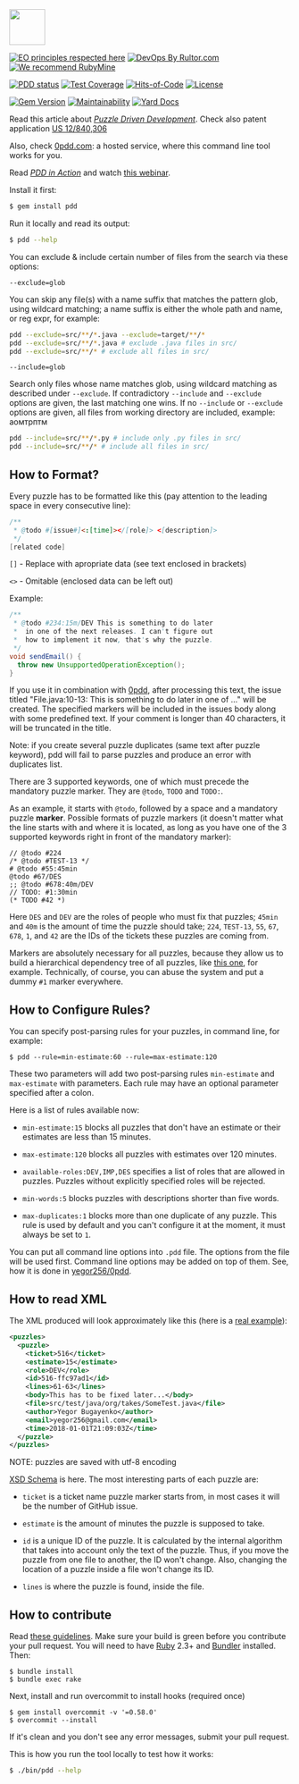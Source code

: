 <img src="https://avatars2.githubusercontent.com/u/24456188" width="64px" height="64px"/>

[![EO principles respected here](https://www.elegantobjects.org/badge.svg)](https://www.elegantobjects.org)
[![DevOps By Rultor.com](http://www.rultor.com/b/cqfn/pdd)](http://www.rultor.com/p/cqfn/pdd)
[![We recommend RubyMine](https://www.elegantobjects.org/rubymine.svg)](https://www.jetbrains.com/ruby/)

[![PDD status](http://www.0pdd.com/svg?name=cqfn/pdd)](http://www.0pdd.com/p?name=cqfn/pdd)
[![Test Coverage](https://img.shields.io/codecov/c/github/cqfn/pdd.svg)](https://codecov.io/github/cqfn/pdd?branch=master)
[![Hits-of-Code](https://hitsofcode.com/github/cqfn/pdd)](https://hitsofcode.com/view/github/cqfn/pdd)
[![License](https://img.shields.io/badge/license-MIT-green.svg)](https://github.com/cqfn/pdd/blob/master/LICENSE.txt)

[![Gem Version](https://badge.fury.io/rb/pdd.svg)](http://badge.fury.io/rb/pdd)
[![Maintainability](https://api.codeclimate.com/v1/badges/c8e46256fdd8ddc817e5/maintainability)](https://codeclimate.com/github/cqfn/pdd/maintainability)
[![Yard Docs](http://img.shields.io/badge/yard-docs-blue.svg)](http://rubydoc.info/github/cqfn/pdd/master/frames)

Read this article about
[_Puzzle Driven Development_](http://www.yegor256.com/2009/03/04/pdd.html).
Check also patent application [US 12/840,306](http://www.google.com/patents/US20120023476)

Also, check [0pdd.com](http://www.0pdd.com): a hosted service,
where this command line tool works for you.

Read
[_PDD in Action_](http://www.yegor256.com/2017/04/05/pdd-in-action.html)
and watch [this webinar](https://www.youtube.com/watch?v=nsYGC2aUwfQ).

Install it first:

```bash
$ gem install pdd
```

Run it locally and read its output:

```bash
$ pdd --help
```

You can exclude & include certain number of files from the search via these options:

`` --exclude=glob ``

You can skip any file(s) with a name suffix that matches the pattern glob, using wildcard matching; 
a name suffix is either the whole path and name, or reg expr, for example:

```bash
pdd --exclude=src/**/*.java --exclude=target/**/*
pdd --exclude=src/**/*.java # exclude .java files in src/
pdd --exclude=src/**/* # exclude all files in src/
```

`` --include=glob ``

Search only files whose name matches glob, using wildcard matching as described under ``--exclude``. 
If contradictory ``--include`` and ``--exclude`` options are given, the last matching one wins. 
If no ``--include`` or ``--exclude`` options are given, all files from working directory are included, example:
аомтрптм
```bash
pdd --include=src/**/*.py # include only .py files in src/
pdd --include=src/**/* # include all files in src/
```

## How to Format?

Every puzzle has to be formatted like this (pay attention
to the leading space in every consecutive line):

```java
/**
 * @todo #[issue#]<:[time]></[role]> <[description]>
 */
[related code]
```

`[]` - Replace with apropriate data (see text enclosed in brackets)

`<>` - Omitable (enclosed data can be left out)

Example:

```java
/**
 * @todo #234:15m/DEV This is something to do later
 *  in one of the next releases. I can't figure out
 *  how to implement it now, that's why the puzzle.
 */
void sendEmail() {
  throw new UnsupportedOperationException();
}
```

If you use it in combination with [0pdd](http://www.0pdd.com),
after processing this text, the issue titled
"File.java:10-13: This is something to do later in one of ..." will be created.
The specified markers will be included in the issues body
along with some predefined text. If your comment is longer
than 40 characters, it will be truncated in the title.

Note: if you create several puzzle duplicates (same text after puzzle keyword),
pdd will fail to parse puzzles and produce an error with duplicates list.

There are 3 supported keywords, one of which must precede the mandatory
puzzle marker. They are `@todo`, `TODO` and `TODO:`.

As an example, it starts with `@todo`, followed by a space and a mandatory
puzzle **marker**. Possible formats of puzzle markers (it doesn't matter what the
line starts with and where it is located,
as long as you have one of the 3 supported keywords right in front
of the mandatory marker):

```
// @todo #224
/* @todo #TEST-13 */
# @todo #55:45min
@todo #67/DES
;; @todo #678:40m/DEV
// TODO: #1:30min
(* TODO #42 *)
```

Here `DES` and `DEV` are the roles of people who must fix that puzzles;
`45min` and `40m` is the amount of time the puzzle should take;
`224`, `TEST-13`, `55`, `67`, `678`, `1`, and `42` are the IDs of the tickets
these puzzles are coming from.

Markers are absolutely necessary for all puzzles, because they allow
us to build a hierarchical dependency tree of all puzzles, like
[this one](http://www.0pdd.com/p?name=yegor256/takes),
for example. Technically, of course, you can abuse the system
and put a dummy `#1` marker everywhere.

## How to Configure Rules?

You can specify post-parsing rules for your puzzles, in command line,
for example:

```
$ pdd --rule=min-estimate:60 --rule=max-estimate:120
```

These two parameters will add two post-parsing rules `min-estimate`
and `max-estimate` with parameters. Each rule may have an optional
parameter specified after a colon.

Here is a list of rules available now:

- `min-estimate:15` blocks all puzzles that don't have an estimate
  or their estimates are less than 15 minutes.

- `max-estimate:120` blocks all puzzles with estimates over 120 minutes.

- `available-roles:DEV,IMP,DES` specifies a list of roles that
  are allowed in puzzles. Puzzles without explicitly specified
  roles will be rejected.

- `min-words:5` blocks puzzles with descriptions shorter than five words.

- `max-duplicates:1` blocks more than one duplicate of any puzzle.
  This rule is used by default and you can't configure it at the moment,
  it must always be set to `1`.

You can put all command line options into `.pdd` file. The options from the
file will be used first. Command line options may be added on top of them.
See, how it is done in [yegor256/0pdd](https://github.com/yegor256/0pdd/blob/master/.pdd).

## How to read XML

The XML produced will look approximately like this (here is a
[real example](http://www.0pdd.com/snapshot?name=yegor256/takes)):

```xml
<puzzles>
  <puzzle>
    <ticket>516</ticket>
    <estimate>15</estimate>
    <role>DEV</role>
    <id>516-ffc97ad1</id>
    <lines>61-63</lines>
    <body>This has to be fixed later...</body>
    <file>src/test/java/org/takes/SomeTest.java</file>
    <author>Yegor Bugayenko</author>
    <email>yegor256@gmail.com</email>
    <time>2018-01-01T21:09:03Z</time>
  </puzzle>
</puzzles>
```
NOTE: puzzles are saved with utf-8 encoding

[XSD Schema](http://pdd-xsd.teamed.io/0.19.4.xsd) is here.
The most interesting parts of each puzzle are:

- `ticket` is a ticket name puzzle marker starts from, in most
  cases it will be the number of GitHub issue.

- `estimate` is the amount of minutes the puzzle is supposed to take.

- `id` is a unique ID of the puzzle. It is calculated by the
  internal algorithm that takes into account only the text of the puzzle.
  Thus, if you move the puzzle from one file to another, the ID won't
  change. Also, changing the location of a puzzle inside a file
  won't change its ID.

- `lines` is where the puzzle is found, inside the file.

## How to contribute

Read [these guidelines](https://www.yegor256.com/2014/04/15/github-guidelines.html).
Make sure your build is green before you contribute
your pull request. You will need to have [Ruby](https://www.ruby-lang.org/en/) 2.3+ and
[Bundler](https://bundler.io/) installed. Then:

```
$ bundle install
$ bundle exec rake
```

Next, install and run overcommit to install hooks (required once)
```
$ gem install overcommit -v '=0.58.0'
$ overcommit --install
```

If it's clean and you don't see any error messages, submit your pull request.

This is how you run the tool locally to test how it works:

```bash
$ ./bin/pdd --help
```
